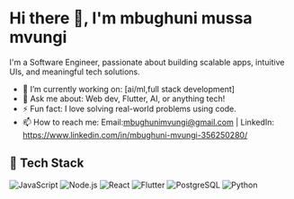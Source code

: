 # Hi there 👋, I'm mbughuni mussa mvungi

I'm a Software Engineer, passionate about building scalable apps, intuitive UIs, and meaningful tech solutions.

- 🔭 I’m currently working on: [ai/ml,full stack development]
- 💬 Ask me about: Web dev, Flutter, AI, or anything tech!
- ⚡ Fun fact: I love solving real-world problems using code.
- 📫 How to reach me: Email:mbughunimvungi@gmail.com | LinkedIn: https://www.linkedin.com/in/mbughuni-mvungi-356250280/

 ## 🚀 Tech Stack

![JavaScript](https://img.shields.io/badge/-JavaScript-black?style=flat-square&logo=javascript)
![Node.js](https://img.shields.io/badge/-Node.js-black?style=flat-square&logo=node.js)
![React](https://img.shields.io/badge/-React-black?style=flat-square&logo=react)
![Flutter](https://img.shields.io/badge/-Flutter-blue?style=flat-square&logo=flutter)
![PostgreSQL](https://img.shields.io/badge/-PostgreSQL-black?style=flat-square&logo=postgresql)
![Python](https://img.shields.io/badge/-Python-black?style=flat-square&logo=python)

<!---
mbughuni/mbughuni is a ✨ special ✨ repository because its `README.md` (this file) appears on your GitHub profile.
You can click the Preview link to take a look at your changes.
--->
